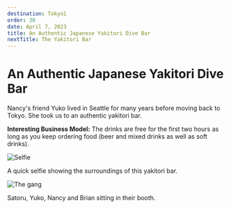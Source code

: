 ```yaml
---
destination: Tokyo1
order: 30
date: April 7, 2023
title: An Authentic Japanese Yakitori Dive Bar
nextTitle: The Yakitori Bar
---
```


# An Authentic Japanese Yakitori Dive Bar

Nancy's friend Yuko lived in Seattle for many years before moving back to Tokyo. She took us to an authentic yakitori bar. 

**Interesting Business Model:** The drinks are free for the first two hours as long as you keep ordering food (beer and mixed drinks as well as soft drinks).

![Selfie](/assets/tokyo1/PXL_20230406_093711849.MP.jpg)

A quick selfie showing the surroundings of this yakitori bar.

![The gang](/assets/tokyo1/PXL_20230406_115702010.jpg)

Satoru, Yuko, Nancy and Brian sitting in their booth.

